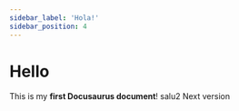```yaml
---
sidebar_label: 'Hola!'
sidebar_position: 4
---
```


# Hello

This is my **first Docusaurus document**! salu2
Next version